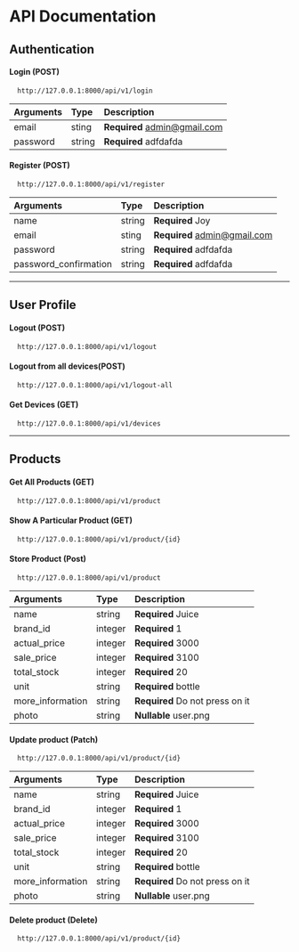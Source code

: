 # API Documentation
## Authentication
#### Login (POST)

```http
  http://127.0.0.1:8000/api/v1/login
```

| Arguments | Type   | Description                  |
| :-------- | :----- | :--------------------------- |
| email     | sting  | **Required** admin@gmail.com |
| password  | string | **Required** adfdafda        |

#### Register (POST)

```http
  http://127.0.0.1:8000/api/v1/register
```

| Arguments             | Type   | Description                  |
| :-------------------- | :----- | :--------------------------- |
| name                  | string | **Required** Joy             |
| email                 | sting  | **Required** admin@gmail.com |
| password              | string | **Required** adfdafda        |
| password_confirmation | string | **Required** adfdafda        |

---
## User Profile

#### Logout (POST)

```http
  http://127.0.0.1:8000/api/v1/logout
```

#### Logout from all devices(POST)

```http
  http://127.0.0.1:8000/api/v1/logout-all
```

#### Get Devices (GET)

```http
  http://127.0.0.1:8000/api/v1/devices
```
---
## Products

#### Get All Products (GET)

```http
  http://127.0.0.1:8000/api/v1/product
```


#### Show A Particular Product (GET)

```http
  http://127.0.0.1:8000/api/v1/product/{id}
```

#### Store Product (Post)

```http
  http://127.0.0.1:8000/api/v1/product
```

| Arguments        | Type    | Description                     |
| :-----------     | :------ | :-----------------------------  |
| name             | string  | **Required** Juice              |
| brand_id         | integer | **Required** 1                  |
| actual_price     | integer | **Required** 3000               |
| sale_price       | integer | **Required** 3100               |
| total_stock      | integer | **Required** 20                 |
| unit             | string  | **Required** bottle             |
| more_information | string  | **Required** Do not press on it |
| photo            | string  | **Nullable** user.png           |

#### Update product (Patch)

```http
  http://127.0.0.1:8000/api/v1/product/{id}
```

| Arguments        | Type    | Description                     |
| :-----------     | :------ | :-----------------------------  |
| name             | string  | **Required** Juice              |
| brand_id         | integer | **Required** 1                  |
| actual_price     | integer | **Required** 3000               |
| sale_price       | integer | **Required** 3100               |
| total_stock      | integer | **Required** 20                 |
| unit             | string  | **Required** bottle             |
| more_information | string  | **Required** Do not press on it |
| photo            | string  | **Nullable** user.png           |


#### Delete product (Delete)

```http
  http://127.0.0.1:8000/api/v1/product/{id}
```

